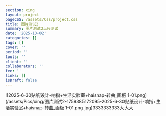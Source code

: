 ```yaml
---
section: xing
layout: project
pageCSS: /assets/Css/project.css
title: 图片测试2
summary: 图片测试2上传测试
date: '2025-10-02'
categories: []
tags: []
cover: ''
period: ''
tools: ''
client: ''
collaborators: ''
fee: ''
links: []
isDraft: false
---
```


\!\[2025\-6\-30贴纸设计\-响指\+生活实验室\+haisnap\-转曲\_画板 1\-01\.png\]\(/assets/Pics/xing/图片测试2\-1759385172095\-2025\-6\-30贴纸设计\-响指\+生活实验室\+haisnap\-转曲\_画板 1\-01\.png\.jpg\)3333333333大大大